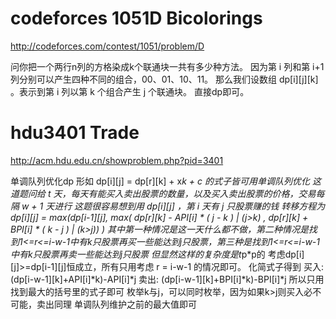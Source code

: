 # codeforces 1051D Bicolorings
http://codeforces.com/contest/1051/problem/D

问你把一个两行n列的方格染成k个联通块一共有多少种方法。
因为第 i 列和第 i+1 列分别可以产生四种不同的组合，00、01、10、11。
那么我们设数组 dp[i][j][k] 。表示到第 i 列以第 k 个组合产生 j 个联通块。
直接dp即可。

# hdu3401 Trade
http://acm.hdu.edu.cn/showproblem.php?pid=3401

单调队列优化dp
形如 dp[i][j] = dp[r][k] + x*k + c 的式子皆可用单调队列优化
这道题问给 t 天，每天有能买入卖出股票的数量，以及买入卖出股票的价格，交易每隔 w + 1 天进行
这题很容易想到用 dp[i][j] ，第 i 天有 j 只股票赚的钱
转移方程为 dp[i][j] = max(dp[i-1][j], max( dp[r][k] - API[i] * ( j - k ) | (j>k) , dp[r][k] + BPI[i] * ( k - j )  | (k>j)) )
其中第一种情况是这一天什么都不做，第二种情况是找到1<=r<=i-w-1中有k只股票再买一些能达到j只股票，第三种是找到1<=r<=i-w-1中有k只股票再卖一些能达到j只股票
但显然这样的复杂度是t*p*p的
考虑dp[i][j]>=dp[i-1][j]恒成立，所有只用考虑 r = i-w-1 的情况即可。
化简式子得到 买入: (dp[i-w-1][k]+API[i]*k)-API[i]*j  卖出: (dp[i-w-1][k]+BPI[i]*k)-BPI[i]*j
所以只用找到最大的括号里的式子即可
枚举k与j，可以同时枚举，因为如果k>j则买入必不可能，卖出同理
单调队列维护之前的最大值即可